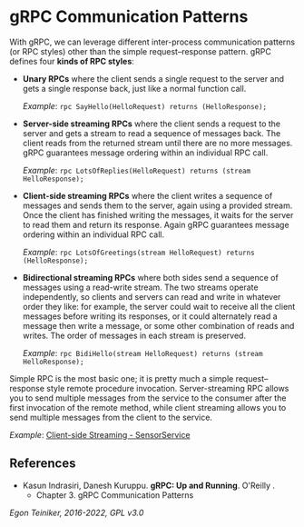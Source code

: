 # gRPC Communication Patterns

With gRPC, we can leverage different inter-process communication patterns (or RPC styles) other than the 
simple request–response pattern. gRPC defines four **kinds of RPC styles**:

* **Unary RPCs** where the client sends a single request to the server and gets a single response back,
  just like a normal function call.

  _Example_: `rpc SayHello(HelloRequest) returns (HelloResponse);`

* **Server-side streaming RPCs** where the client sends a request to the server and gets a stream to read a sequence
  of messages back. The client reads from the returned stream until there are no more messages.
  gRPC guarantees message ordering within an individual RPC call.

  _Example_: `rpc LotsOfReplies(HelloRequest) returns (stream HelloResponse);`

* **Client-side streaming RPCs** where the client writes a sequence of messages and sends them to the server,
  again using a provided stream.
  Once the client has finished writing the messages, it waits for the server to read them and return its response.
  Again gRPC guarantees message ordering within an individual RPC call.

  _Example_: `rpc LotsOfGreetings(stream HelloRequest) returns (HelloResponse);`

* **Bidirectional streaming RPCs** where both sides send a sequence of messages using a read-write stream.
  The two streams operate independently, so clients and servers can read and write in whatever order they like:
  for example, the server could wait to receive all the client messages before writing its responses,
  or it could alternately read a message then write a message, or some other combination of reads and writes.
  The order of messages in each stream is preserved.

  _Example_: `rpc BidiHello(stream HelloRequest) returns (stream HelloResponse);`

Simple RPC is the most basic one; it is pretty much a simple request–response style remote procedure invocation. 
Server-streaming RPC allows you to send multiple messages from the service to the consumer after the first invocation 
of the remote method, while client streaming allows you to send multiple messages from the client to the service. 

_Example_: [Client-side Streaming - SensorService](../gRPC-SensorService-Stream)




## References

* Kasun Indrasiri, Danesh Kuruppu. **gRPC: Up and Running**. O'Reilly .
    * Chapter 3. gRPC Communication Patterns

*Egon Teiniker, 2016-2022, GPL v3.0*